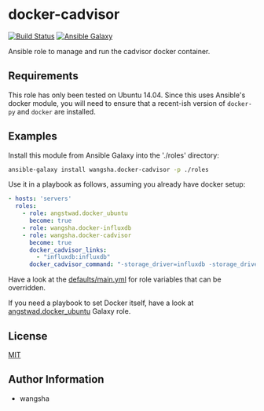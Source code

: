 docker-cadvisor
============

[![Build Status](https://travis-ci.org/wangsha/docker-cadvisor.svg?branch=master)](https://travis-ci.org/wangsha/docker-cadvisor)
[![Ansible Galaxy](https://img.shields.io/badge/AnsibleGalaxy-wangsha.docker--cadvisor-blue.svg)](https://galaxy.ansible.com/wangsha/docker-cadvisor/)

Ansible role to manage and run the cadvisor docker container.

Requirements
------------

This role has only been tested on Ubuntu 14.04. Since this uses Ansible's
docker module, you will need to ensure that a recent-ish version of `docker-py`
and `docker` are installed.

Examples
--------

Install this module from Ansible Galaxy into the './roles' directory:
```bash
ansible-galaxy install wangsha.docker-cadvisor -p ./roles
```

Use it in a playbook as follows, assuming you already have docker setup:
```yaml
- hosts: 'servers'
  roles:
    - role: angstwad.docker_ubuntu
      become: true
    - role: wangsha.docker-influxdb
    - role: wangsha.docker-cadvisor
      become: true
      docker_cadvisor_links:
        - "influxdb:influxdb"
      docker_cadvisor_command: "-storage_driver=influxdb -storage_driver_db=cadvisor -storage_driver_host=influxdb:8086"
```

Have a look at the [defaults/main.yml](defaults/main.yml) for role variables
that can be overridden.

If you need a playbook to set Docker itself, have a look at [angstwad.docker_ubuntu](https://github.com/angstwad/docker.ubuntu) Galaxy
role.


License
-------

[MIT](LICENSE.txt)

Author Information
------------------

- wangsha
